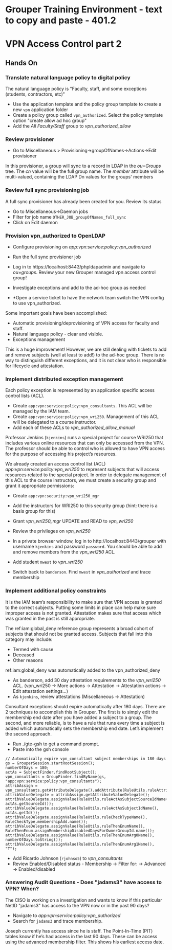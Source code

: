 # Grouper Training Environment - text to copy and paste - 401.2

# VPN Access Control part 2

## Hands On

### Translate natural language policy to digital policy

The natural language policy is "Faculty, staff, and some exceptions (students, contractors, etc)"

* Use the application template and the policy group template to create a new `vpn` application folder
* Create a policy group called `vpn_authorized`. Select the policy template option "create allow ad hoc group"
* Add the _All Faculty/Staff_ group to _vpn_authorized_allow_

### Review provisioner

* Go to Miscellaneous > Provisioning->groupOfNames->Actions->Edit provisioner

In this provisioner, a group will sync to a record in LDAP in the _ou=Groups_ tree. The _cn_ value will be the full group name. The _member_ attribute will be multi-valued, containing the LDAP Dn values for the groups' members

### Review full sync provisioning job

A full sync provisioner has already been created for you. Review its status

* Go to Miscellaneous->Daemon jobs
* Filter for job name `OTHER_JOB_groupOfNames_full_sync`
* Click on Edit daemon

### Provision vpn_authorized to OpenLDAP

* Configure provisioning on _app:vpn:service:policy:vpn_authorized_
* Run the full sync provisioner job
* Log in to https://localhost:8443/phpldapadmin and navigate to _ou=groups_. Review your new Grouper managed vpn access control group!


* Investigate exceptions and add to the ad-hoc group as needed
* *Open a service ticket to have the network team switch the VPN config to use vpn_authorized.

Some important goals have been accomplished:
- Automatic provisioning/deprovisioning of VPN access for faculty and staff.
- Natural language policy - clear and visible.
- Exceptions management

This is a huge improvement! However, we are still dealing with tickets to add and remove subjects (well at least to add!) to the ad-hoc group. There is no way to distinguish different exceptions, and it is not clear who is responsible for lifecycle and attestation.

### Implement distributed exception management

Each policy exception is represented by an application specific access control lists (ACL).

* Create `app:vpn:service:policy:vpn_consultants`. This ACL will be managed by the IAM team.
* Create `app:vpn:service:policy:vpn_wri250`. Management of this ACL will be delegated to a course instructor.
* Add each of these ACLs to _vpn_authorized_allow_manual_

Professor Jenkins (`kjenkins`) runs a special project for course WRI250 that includes various online resources that can only be accessed from the VPN. The professor should be able to control who is allowed to have VPN access for the purpose of accessing his project’s resources.

We already created an access control list (ACL) _app:vpn:service:policy:vpn_wri250_ to represent subjects that will access resources related to the special project. In order to delegate management of this ACL to the course instructors, we must create a security group and grant it appropriate permissions:

* Create `app:vpn:security:vpn_wri250_mgr`
* Add the instructors for WRI250 to this security group (hint: there is a basis group for this)
* Grant _vpn_wri250_mgr_ UPDATE and READ to _vpn_wri250_
* Review the privileges on _vpn_wri250_

* In a private browser window, log in to http://localhost:8443/grouper with username `kjenkins` and password `password`. You should be able to add and remove members from the _vpn_wri250_ ACL.
* Add student `mwest` to _vpn_wri250_
* Switch back to `banderson`. Find `mwest` in _vpn_authorized_ and trace membership

### Implement additional policy constraints

It is the IAM team’s responsibility to make sure that VPN access is granted to the correct subjects. Putting some limits in place can help make sure improper access is not granted. Attestation makes sure that access which was granted in the past is still appropriate.

The ref:iam:global_deny reference group represents a broad cohort of subjects that should not be granted access. Subjects that fall into this category may include:
- Termed with cause
- Deceased
- Other reasons

ref:iam:global_deny was automatically added to the vpn_authorized_deny

* As banderson, add 30 day attestation requirements to the _vpn_wri250_ ACL. (vpn_wri250 -> More actions -> Attestation -> Attestation actions -> Edit attestation settings…)
* As `kjenkins`, review attestations (Miscellaneous -> Attestation)

Consultant exceptions should expire automatically after 180 days. There are 2 techniques to accomplish this in Grouper. The first is to simply edit the membership end date after you have added a subject to a group. The second, and more reliable, is to have a rule that runs every time a subject is added which automatically sets the membership end date. Let’s implement the second approach.

* Run ./gte-gsh to get a command prompt.
* Paste into the gsh console

```
// Automatically expire vpn_consultant subject memberships in 180 days
gs = GrouperSession.startRootSession();
numberOfDays = 180;
actAs = SubjectFinder.findRootSubject();
vpn_consultants = GroupFinder.findByName(gs, "app:vpn:service:policy:vpn_consultants");
attribAssign = vpn_consultants.getAttributeDelegate().addAttribute(RuleUtils.ruleAttributeDefName()).getAttributeAssign();
attribValueDelegate = attribAssign.getAttributeValueDelegate();
attribValueDelegate.assignValue(RuleUtils.ruleActAsSubjectSourceIdName(), actAs.getSourceId());
attribValueDelegate.assignValue(RuleUtils.ruleActAsSubjectIdName(), actAs.getId());
attribValueDelegate.assignValue(RuleUtils.ruleCheckTypeName(), RuleCheckType.membershipAdd.name());
attribValueDelegate.assignValue(RuleUtils.ruleThenEnumName(), RuleThenEnum.assignMembershipDisabledDaysForOwnerGroupId.name());
attribValueDelegate.assignValue(RuleUtils.ruleThenEnumArg0Name(), numberOfDays.toString());
attribValueDelegate.assignValue(RuleUtils.ruleThenEnumArg1Name(), "T");
```

* Add Ricardo Johnson (`rjohnso5`) to _vpn_consultants_
* Review Enabled/Disabled status - Membership -> Filter for: -> Advanced -> Enabled/disabled

### Answering Audit Questions - Does "jadams3" have access to VPN? When?

The CISO is working on a investigation and wants to know if this particular NetID "jadams3" has access to the VPN now or in the past 90 days?

* Navigate to _app:vpn:service:policy:vpn_authorized_
* Search for `jadams3` and trace membership.

Joseph currently has access since he is staff. The Point-In-Time (PIT) tables know if he’s had access in the last 90 days. These can be access using the advanced membership filter. This shows his earliest access date.
